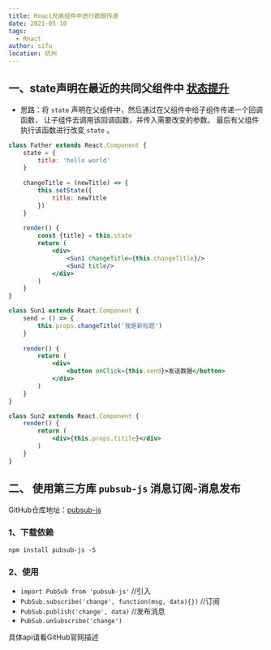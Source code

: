 ```yaml
---
title: React兄弟组件中进行数据传递
date: 2021-05-10
tags:
  - React
author: sifu
location: 杭州
---
```


## 一、state声明在最近的共同父组件中  [状态提升](https://react.docschina.org/docs/lifting-state-up.html)

- 思路：将 `state` 声明在父组件中，然后通过在父组件中给子组件传递一个回调函数， 
  让子组件去调用该回调函数，并传入需要改变的参数。
  最后有父组件执行该函数进行改变 `state` 。

```jsx
class Father extends React.Component {
    state = {
        title: 'hello world'
    }
    
    changeTitle = (newTitle) => {
        this.setState({
            title: newTitle
        })
    }
    
    render() {
        const {title} = this.state
        return (
            <div>
                <Sun1 changeTitle={this.changeTitle}/>
                <Sun2 title/>
            </div>
        )
    }
}

class Sun1 extends React.Component {
    send = () => {
        this.props.changeTitle('我是新标题')
    }
    
    render() {
        return (
            <div>
                <button onClick={this.send}>发送数据</button>
            </div>
        )
    }
}

class Sun2 extends React.Component {
    render() {
        return (
            <div>{this.props.titile}</div>
        )
    }
}
```

## 二、 使用第三方库 `pubsub-js` 消息订阅-消息发布

GitHub仓库地址：[pubsub-js](https://github.com/mroderick/PubSubJS)

### 1、下载依赖

```shell
npm install pubsub-js -S
```

### 2、使用
- `import PubSub from 'pubsub-js'`  //引入
- `PubSub.subscribe('change', function(msg, data){})` //订阅
- `PubSub.publish('change', data)` //发布消息
- `PubSub.unSubscribe('change')`

具体api请看GitHub官网描述

